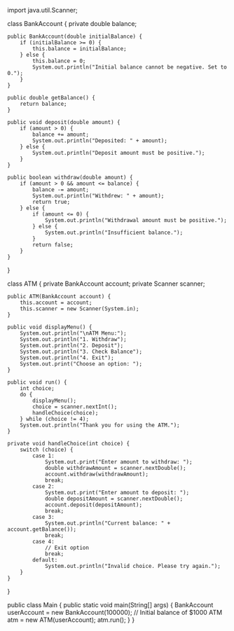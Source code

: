 import java.util.Scanner;

class BankAccount {
    private double balance;

    public BankAccount(double initialBalance) {
        if (initialBalance >= 0) {
            this.balance = initialBalance;
        } else {
            this.balance = 0;
            System.out.println("Initial balance cannot be negative. Set to 0.");
        }
    }

    public double getBalance() {
        return balance;
    }

    public void deposit(double amount) {
        if (amount > 0) {
            balance += amount;
            System.out.println("Deposited: " + amount);
        } else {
            System.out.println("Deposit amount must be positive.");
        }
    }

    public boolean withdraw(double amount) {
        if (amount > 0 && amount <= balance) {
            balance -= amount;
            System.out.println("Withdrew: " + amount);
            return true;
        } else {
            if (amount <= 0) {
                System.out.println("Withdrawal amount must be positive.");
            } else {
                System.out.println("Insufficient balance.");
            }
            return false;
        }
    }
}

class ATM {
    private BankAccount account;
    private Scanner scanner;

    public ATM(BankAccount account) {
        this.account = account;
        this.scanner = new Scanner(System.in);
    }

    public void displayMenu() {
        System.out.println("\nATM Menu:");
        System.out.println("1. Withdraw");
        System.out.println("2. Deposit");
        System.out.println("3. Check Balance");
        System.out.println("4. Exit");
        System.out.print("Choose an option: ");
    }

    public void run() {
        int choice;
        do {
            displayMenu();
            choice = scanner.nextInt();
            handleChoice(choice);
        } while (choice != 4);
        System.out.println("Thank you for using the ATM.");
    }

    private void handleChoice(int choice) {
        switch (choice) {
            case 1:
                System.out.print("Enter amount to withdraw: ");
                double withdrawAmount = scanner.nextDouble();
                account.withdraw(withdrawAmount);
                break;
            case 2:
                System.out.print("Enter amount to deposit: ");
                double depositAmount = scanner.nextDouble();
                account.deposit(depositAmount);
                break;
            case 3:
                System.out.println("Current balance: " + account.getBalance());
                break;
            case 4:
                // Exit option
                break;
            default:
                System.out.println("Invalid choice. Please try again.");
        }
    }
}

public class Main {
    public static void main(String[] args) {
        BankAccount userAccount = new BankAccount(100000); // Initial balance of $1000
        ATM atm = new ATM(userAccount);
        atm.run();
    }
}
